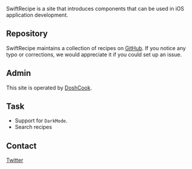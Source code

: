SwiftRecipe is a site that introduces components that can be used in iOS application development.

## Repository
SwiftRecipe maintains a collection of recipes on [GitHub](https://github.com/DoshCook/SwiftRecipes). If you notice any typo or corrections, we would appreciate it if you could set up an issue.

## Admin
This site is operated by [DoshCook](https://doshcook.com).

## Task

- Support for `DarkMode`.
- Search recipes

## Contact
[Twitter](https://twitter.com/SwiftRecipes)